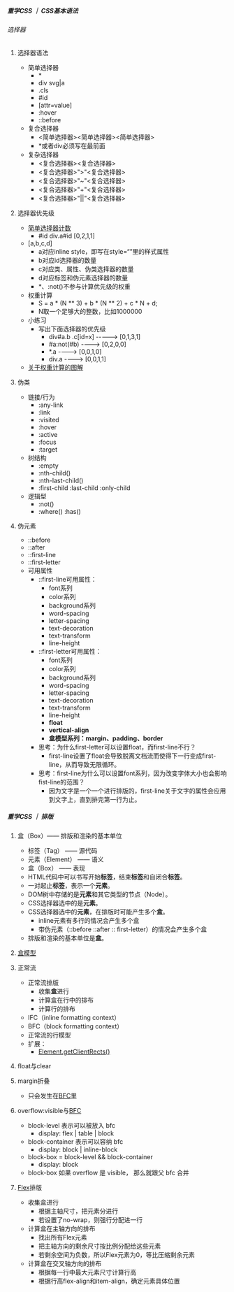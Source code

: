 ##### 重学CSS ｜ CSS基本语法

###### 选择器

1. 选择器语法
    * 简单选择器
        * \*
        * div svg|a
        * .cls
        * #id
        * [attr=value]
        * :hover
        * ::before
    * 复合选择器
        * <简单选择器><简单选择器><简单选择器>
        * *或者div必须写在最前面
    * 复杂选择器
        * <复合选择器><sp><复合选择器>
        * <复合选择器>">"<复合选择器>
        * <复合选择器>"~"<复合选择器>
        * <复合选择器>"+"<复合选择器>
        * <复合选择器>"||"<复合选择器>

2. 选择器优先级
    * [简单选择器计数](https://drafts.csswg.org/selectors-3/#specificity)
        * #id div.a#id    [0,2,1,1]
    * [a,b,c,d]
        * a对应inline style，即写在style=“”里的样式属性
        * b对应id选择器的数量
        * c对应类、属性、伪类选择器的数量
        * d对应标签和伪元素选择器的数量
        * *、:not()不参与计算优先级的权重
    * 权重计算
        * S = a * (N ** 3) + b * (N ** 2) + c * N + d;
        * N取一个足够大的整数，比如1000000
    * 小练习
        * 写出下面选择器的优先级
            * div#a.b .c[id=x] -----> [0,1,3,1]
            * #a:not(#b) ----> [0,2,0,0]
            * *.a ----> [0,0,1,0]
            * div.a ----> [0,0,1,1]
    * [关于权重计算的图解](https://specifishity.com/)

3. 伪类
    * 链接/行为
        * :any-link
        * :link
        * :visited
        * :hover
        * :active
        * :focus
        * :target
    * 树结构
        * :empty
        * :nth-child()
        * :nth-last-child()
        * :first-child :last-child :only-child
    * 逻辑型
        * :not()
        * :where() :has()

4. 伪元素
    * ::before
    * ::after
    * ::first-line
    * ::first-letter
    * 可用属性
        * ::first-line可用属性：
            * font系列
            * color系列
            * background系列
            * word-spacing
            * letter-spacing
            * text-decoration
            * text-transform
            * line-height
        * ::first-letter可用属性：
            * font系列
            * color系列
            * background系列
            * word-spacing
            * letter-spacing
            * text-decoration
            * text-transform
            * line-height
            * **float**
            * **vertical-align**
            * **盒模型系列：margin、padding、border**
        * 思考：为什么first-letter可以设置float，而first-line不行？
            * first-line设置了float会导致脱离文档流而使得下一行变成first-line，从而导致无限循环。
        * 思考：first-line为什么可以设置font系列，因为改变字体大小也会影响fist-line的范围？
            * 因为文字是一个一个进行排版的，first-line关于文字的属性会应用到文字上，直到排完第一行为止。


##### 重学CSS ｜ 排版

1. 盒（Box）—— 排版和渲染的基本单位
    * 标签（Tag） —— 源代码
    * 元素（Element） —— 语义
    * 盒（Box） —— 表现
    * HTML代码中可以书写开始**标签**，结束**标签**和自闭合**标签**。
    * 一对起止**标签**，表示一个**元素**。
    * DOM树中存储的是**元素**和其它类型的节点（Node）。
    * CSS选择器选中的是**元素**。
    * CSS选择器选中的**元素**，在排版时可能产生多个**盒**。
        * inline元素有多行的情况会产生多个盒
        * 带伪元素（::before ::after :: first-letter）的情况会产生多个盒
    * 排版和渲染的基本单位是**盒**。

2. [盒模型](https://developer.mozilla.org/en-US/docs/Learn/CSS/Building_blocks/The_box_model)

3. 正常流
    * 正常流排版
        * 收集**盒**进行
        * 计算盒在行中的排布
        * 计算行的排布
    * IFC（inline formatting context）
    * BFC（block formatting context）
    * 正常流的行模型
    * 扩展：
        * [Element.getClientRects\(\)](https://developer.mozilla.org/en-US/docs/Web/API/Element/getClientRects)

4. float与clear
5. margin折叠
    * 只会发生在[BFC](https://www.w3.org/TR/CSS21/visuren.html#block-formatting)里
6. overflow:visible与[BFC](https://www.w3.org/TR/CSS21/visuren.html#block-formatting)
    * block-level 表示可以被放入 bfc
        * display: flex | table | block
    * block-container 表示可以容纳 bfc
        * display: block | inline-block
    * block-box = block-level && block-container
        * display: block
    * block-box 如果 overflow 是 visible， 那么就跟父 bfc 合并


7. [Flex](https://www.w3.org/TR/css-flexbox-1/)排版
    * 收集盒进行
        * 根据主轴尺寸，把元素分进行
        * 若设置了no-wrap，则强行分配进一行
    * 计算盒在主轴方向的排布
        * 找出所有Flex元素
        * 把主轴方向的剩余尺寸按比例分配给这些元素
        * 若剩余空间为负数，所以Flex元素为0，等比压缩剩余元素
    * 计算盒在交叉轴方向的排布
        * 根据每一行中最大元素尺寸计算行高
        * 根据行高flex-align和item-align，确定元素具体位置
